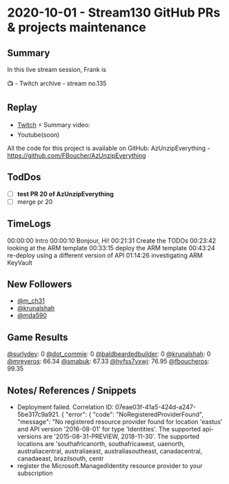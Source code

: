 
# 2020-10-01 - Stream130  GitHub PRs & projects maintenance

Summary
-------

In this live stream session, Frank is 

📺 - Twitch archive - stream no.135

Replay
------

- [Twitch](https://www.twitch.tv/fboucheros)
⚡ Summary video:
- Youtube(soon)



All the code for this project is available on GitHub: AzUnzipEverything - https://github.com/FBoucher/AzUnzipEverything

## TodDos

- [ ] **test PR 20 of AzUnzipEverything**
- [ ] merge pr 20

## TimeLogs

00:00:00 Intro
00:00:10 Bonjour, Hi!
00:21:31 Create the TODOs
00:23:42 looking at the ARM template
00:33:15 deploy the ARM template
00:43:24 re-deploy using a different version of API
01:14:26 investigating ARM KeyVault

## New Followers

- [@m_ch31](https://www.twitch.tv/m_ch31)
- [@krunalshah](https://www.twitch.tv/krunalshah)
- [@mda590](https://www.twitch.tv/mda590)

## Game Results

[@surlydev](https://www.twitch.tv/surlydev): 0
[@dot_commie](https://www.twitch.tv/dot_commie): 0
[@baldbeardedbuilder](https://www.twitch.tv/baldbeardedbuilder): 0
[@krunalshah](https://www.twitch.tv/krunalshah): 0
[@mreyeros](https://www.twitch.tv/mreyeros): 66.34
[@smabuk](https://www.twitch.tv/smabuk): 67.33
[@hyfss7vxwj](https://www.twitch.tv/hyfss7vxwj): 76.95
[@fboucheros](https://www.twitch.tv/fboucheros): 99.35

## Notes/ References / Snippets

- Deployment failed. Correlation ID: 07eae03f-41a5-424d-a247-5be317c9a921. { "error": { "code": "NoRegisteredProviderFound", "message": "No registered resource provider found for location 'eastus' and API version '2016-08-01' for type 'Identities'. The supported api-versions are '2015-08-31-PREVIEW, 2018-11-30'. The supported locations are 'southafricanorth, southafricawest, uaenorth, australiacentral, australiaeast, australiasoutheast, canadacentral, canadaeast, brazilsouth, centr
- register the Microsoft.ManagedIdentity resource provider to your subscription